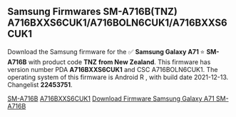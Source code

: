 <h2>Samsung Firmwares SM-A716B(TNZ) A716BXXS6CUK1/A716BOLN6CUK1/A716BXXS6CUK1</h2>
Download the Samsung firmware for the ✅ <strong>Samsung Galaxy A71 </strong> ⭐ <strong>SM-A716B</strong> with product code <strong>TNZ</strong> <strong> from New Zealand</strong>. This firmware has version number PDA <strong>A716BXXS6CUK1</strong> and CSC A716BOLN6CUK1. The operating system of this firmware is Android R , with build date 2021-12-13. Changelist <strong>22453751</strong>.


[SM-A716B](https://samfirm.shop/samsung/model/SM-A716B)
[A716BXXS6CUK1](https://samfirm.shop/samsung/pda/A716BXXS6CUK1)
[Download Firmware Samsung Galaxy A71 SM-A716B](https://samfirm.shop/samsung/firmware/482451)
